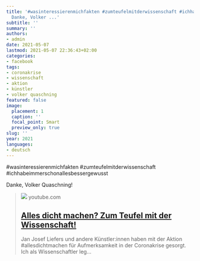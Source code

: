 ```yaml
---
title: '#wasinteressierenmichfakten​ #zumteufelmitderwissenschaft​ #ichhabeimmerschonallesbessergewusst
  Danke, Volker ...'
subtitle: ''
summary: ''
authors:
- admin
date: 2021-05-07
lastmod: 2021-05-07 22:36:43+02:00
categories:
- facebook
tags:
- coronakrise
- wissenschaft
- aktion
- künstler
- volker quaschning
featured: false
image:
  placement: 1
  caption: ''
  focal_point: Smart
  preview_only: true
slug: ''
year: 2021
languages:
- deutsch
---
```


#wasinteressierenmichfakten​
#zumteufelmitderwissenschaft​
#ichhabeimmerschonallesbessergewusst

Danke, Volker Quaschning!
> [![](https://i.ytimg.com/vi/VJp8jqH_MFI/maxresdefault.jpg)](https://www.youtube.com/watch?v=VJp8jqH_MFI)
> youtube.com
> ## [Alles dicht machen? Zum Teufel mit der Wissenschaft!](https://www.youtube.com/watch?v=VJp8jqH_MFI)
>
>Jan Josef Liefers und andere Künstler:innen haben mit der Aktion #allesdichtmachen für Aufmerksamkeit in der Coronakrise gesorgt. Ich als Wissenschaftler leg...
